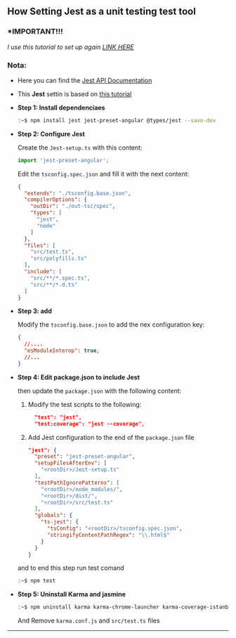 ## How Setting Jest as a unit testing test tool

### *IMPORTANT!!! 
*I use this tutorial to set up again* [*_LINK HERE_*](https://www.youtube.com/watch?v=cnfpdSzSUH4&ab_channel=TypeWithMe)

### Nota:
  - Here you can find the [Jest API Documentation](https://jestjs.io/docs/en/api)
  - This **Jest** settin is based on [this tutorial](https://dev.to/alfredoperez/angular-10-setting-up-jest-2m0l)


- **Step 1: Install dependenciaes**

  ```bash
  :~$ npm install jest jest-preset-angular @types/jest --save-dev
  ```

- **Step 2: Configure Jest**

  Create the `Jest-setup.ts` with this content:
  ```typescript
  import 'jest-preset-angular';
  ```

  Edit the `tsconfig.spec.json` and fill it with the next content:
  ```JSON
  {
    "extends": "./tsconfig.base.json",
    "compilerOptions": {
      "outDir": "./out-tsc/spec",
      "types": [
        "jest",
        "node"
      ]
    },
    "files": [
      "src/test.ts",
      "src/polyfills.ts"
    ],
    "include": [
      "src/**/*.spec.ts",
      "src/**/*.d.ts"
    ]
  }
  ```

- **Step 3: add** 

  Modify the `tsconfig.base.json` to add the nex configuration key:
    ```JSON
    {
      //....
      "esModuleInterop": true,
      //...
    }
    ```

- **Step 4: Edit package.json to include Jest**
  
  then update the `package.json` with the following content:

  1. Modify the test scripts to the following:
      ```JSON
        "test": "jest",
        "test:coverage": "jest --coverage",
      ```
  2. Add Jest configuration to the end of the `package.json` file
      ```JSON
      "jest": {
        "preset": "jest-preset-angular",
        "setupFilesAfterEnv": [
          "<rootDir>/Jest-setup.ts"
        ],
        "testPathIgnorePatterns": [
          "<rootDir>/node_modules/",
          "<rootDir>/dist/",
          "<rootDir>/src/test.ts"
        ],
        "globals": {
          "ts-jest": {
            "tsConfig": "<rootDir>/tsconfig.spec.json",
            "stringifyContentPathRegex": "\\.html$"
          }
        }
      }
      ```

  and to end this step run test comand
  ```bash
  :~$ npm test
  ```

- **Step 5: Uninstall Karma and jasmine**
  ```bash
  :~$ npm uninstall karma karma-chrome-launcher karma-coverage-istanbul-reporter karma-jasmine karma-jasmine-html-reporter
  ```
  And Remove `karma.conf.js` and `src/test.ts` files

------

